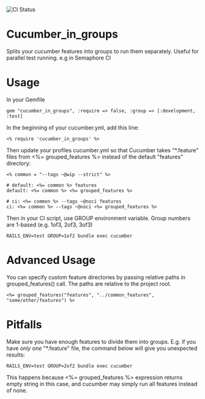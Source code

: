![CI Status](https://semaphoreapp.com/api/v1/projects/a8069b3299fa4d7cf3f3daa72278cc1c41a559ce/35836/badge.png)

Cucumber_in_groups
==================

Splits your cucumber features into groups to run them separately.
Useful for parallel test running. e.g in Semaphore CI

Usage
=====

In your Gemfile

    gem "cucumber_in_groups", :require => false, :group => [:development, :test]


In the beginning of your cucumber.yml, add this line:

    <% require 'cucumber_in_groups' %>

Then update your profiles cucumber.yml so that Cucumber takes "*.feature" files
from <%= grouped_features %> instead of the default "features" directory:

    <% common = "--tags ~@wip --strict" %>
    
    # default: <%= common %> features
    default: <%= common %> <%= grouped_features %>

    # ci: <%= common %> --tags ~@noci features
    ci: <%= common %> --tags ~@noci <%= grouped_features %>

Then in your CI script, use GROUP environment variable. Group
numbers are 1-based (e.g. 1of3, 2of3, 3of3)

    RAILS_ENV=test GROUP=1of2 bundle exec cucumber

Advanced Usage
==============

You can specify custom feature directories by passing relative paths in grouped_features() call. The paths are relative to the project root.

    <%= grouped_features("features", "../common_features", "some/other/features") %>

Pitfalls
========

Make sure you have enough features to divide them into groups. E.g. if you have *only one* "*.feature" file, 
the command below will give you unexpected results:

    RAILS_ENV=test GROUP=2of2 bundle exec cucumber

This happens because <%= grouped_features %> expression returns empty string in this case, 
and cucumber may simply run all features instead of none.
